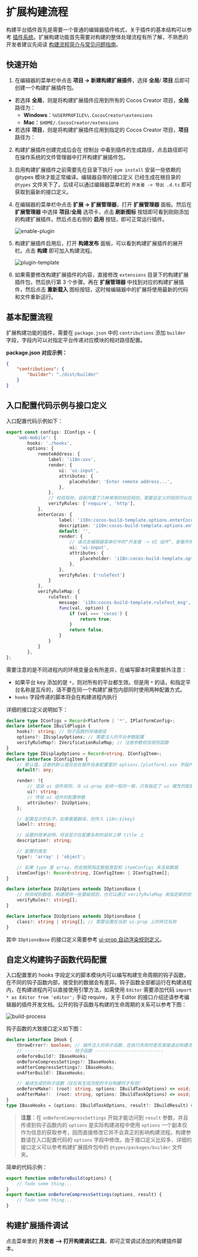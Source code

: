 # 扩展构建流程

构建平台插件首先是需要一个普通的编辑器插件格式，关于插件的基本结构可以参考 [插件系统](../extension/install.md)。扩展构建功能首先需要对构建的整体处理流程有所了解，不熟悉的开发者建议先阅读 [构建流程简介与常见问题指南](./build-guide.md)。

## 快速开始

1. 在编辑器的菜单栏中点击 **项目 -> 新建构建扩展插件**，选择 **全局**/ **项目** 后即可创建一个构建扩展插件包。

* 若选择 **全局**，则是将构建扩展插件应用到所有的 Cocos Creator 项目，**全局** 路径为：
  * **Windows**：`%USERPROFILE%\.CocosCreator\extensions`
  * **Mac**：`$HOME/.CocosCreator/extensions`
* 若选择 **项目**，则是将构建扩展插件应用到指定的 Cocos Creator 项目，**项目** 路径为：

2. 构建扩展插件创建完成后会在 控制台 中看到插件的生成路径，点击路径即可在操作系统的文件管理器中打开构建扩展插件包。

3. 启用构建扩展插件之前需要先在目录下执行 `npm install` 安装一些依赖的 @types 模块才能正常编译。编辑器自带的接口定义 已经生成在根目录的 `@types` 文件夹下了，后续可以通过编辑器菜单栏的 `开发者 -> 导出 .d.ts` 即可获取到最新的接口定义。

4. 在编辑器的菜单栏中点击 **扩展 -> 扩展管理器**，打开 **扩展管理器** 面板。然后在 **扩展管理器** 中选择 **项目**/**全局** 选项卡，点击 **刷新图标** 按钮即可看到刚刚添加的构建扩展插件。然后点击右侧的 **启用** 按钮，即可正常运行插件。

    ![enable-plugin](./custom-project-build-template/enable-plugin.png)

5. 构建扩展插件启用后，打开 **构建发布** 面板，可以看到构建扩展插件的展开栏。点击 **构建** 即可加入构建流程。

    ![plugin-template](./custom-project-build-template/plugin-template.png)

6. 如果需要修改构建扩展插件的内容，直接修改 `extensions` 目录下的构建扩展插件包，然后执行第 3 个步骤。再在 **扩展管理器** 中找到对应的构建扩展插件，然后点击 **重新载入** 图标按钮，这时候编辑器中的扩展将使用最新的代码和文件重新运行。

## 基本配置流程

扩展构建功能的插件，需要在 `package.json` 中的 `contributions` 添加 `builder` 字段，字段内可以对指定平台传递对应模块的相对路径配置。

**package.json 对应示例：**

```json
{
    "contributions": {
        "builder": "./dist/builder"
    }
}
```

## 入口配置代码示例与接口定义

入口配置代码示例如下：

```ts
export const configs: IConfigs = {
    'web-mobile': {
        hooks: './hooks',
        options: {
            remoteAddress: {
                label: 'i18n:xxx',
                render: {
                    ui: 'ui-input',
                    attributes: {
                        placeholder: 'Enter remote address...',
                    },
                },
                // 校验规则，目前内置了几种常用的校验规则，需要自定义的规则可以在 verifyRuleMap 处填写
                verifyRules: ['require', 'http'],
            },
            enterCocos: {
                    label: 'i18n:cocos-build-template.options.enterCocos',
                    description: 'i18n:cocos-build-template.options.enterCocos',
                    default: '',
                    render: {
                        // 请点击编辑器菜单栏中的“开发者 -> UI 组件”，查看所有支持的 UI 组件列表。
                        ui: 'ui-input',
                        attributes: {
                            placeholder: 'i18n:cocos-build-template.options.enterCocos',
                        },
                    },
                    verifyRules: ['ruleTest']
                }
            },
            verifyRuleMap: {
                ruleTest: {
                    message: 'i18n:cocos-build-template.ruleTest_msg',
                    func(val, option) {
                        if (val === 'cocos') {
                            return true;
                        }
                        return false;
                    }
                }
            }
        },
};
```

需要注意的是不同进程内的环境变量会有所差异，在编写脚本时需要额外注意：

- 如果平台 key 添加的是 `*`，则对所有的平台都生效。但是用 `*` 的话，和指定平台名称是互斥的，请不要在同一个构建扩展包内部同时使用两种配置方式。
- `hooks` 字段传递的脚本将会在构建进程内执行

详细的接口定义说明如下：

```ts
declare type IConfigs = Record<Platform | '*', IPlatformConfig>;
declare interface IBuildPlugin {
    hooks?: string; // 钩子函数的存储路径
    options?: IDisplayOptions; // 需要注入的平台参数配置
    verifyRuleMap?: IVerificationRuleMap; // 注册参数校验规则函数
}
declare type IDisplayOptions = Record<string, IConfigItem>;
declare interface IConfigItem {
    // 默认值，注册的默认值将会在插件自身配置里的 options.[platform].xxx 字段内
    default?: any;

    render: ?{
        // 渲染 ui 组件规则，与 ui-prop 处统一规则一致，只有指定了 ui 属性的配置才会在构建配置面板上显示
        ui?: string;
        // 传给 ui 组件的配置参数
        attributes?: IUiOptions;
    };

    // 配置显示的名字，如果需要翻译，则传入 i18n:${key}
    label?: string;

    // 设置的简单说明，将会显示在配置名称的鼠标上移 title 上
    description?: string;

    // 配置的类型
    type?: 'array' | 'object';

    // 如果 type 是 array，则会按照指定数据类型和 itemConfigs 来渲染数据
    itemConfigs?: Record<string, IConfigItem> | IConfigItem[];
}

declare interface IUiOptions extends IOptionsBase {
    // 校验规则数组，构建提供一些基础规则，也可以通过 verifyRuleMap 来指定新的校验规则，只有当传入 require 时才会做无值的校验，否则仅存在值时才校验
    verifyRules?: string[];
}

declare interface IUiOptions extends IOptionsBase {
    class?: string | string[]; // 需要设置在当前 ui-prop 上的样式名称
}
```

其中 `IOptionsBase` 的接口定义需要参考 [ui-prop 自动渲染规则定义](../extension/ui.md)。

## 自定义构建钩子函数代码配置

入口配置里的 hooks 字段定义的脚本模块内可以编写构建生命周期的钩子函数，在不同的钩子函数内部，接受到的数据会有差异。钩子函数全部都运行在构建进程内，在构建进程内可以直接使用引擎方法，如需使用 `Editor` 需要添加代码 `import * as Editor from 'editor';` 手动 require，关于 Editor 的接口介绍还请参考编辑器的插件开发文档。公开的钩子函数与构建的生命周期的关系可以参考下图：

![build-process](./custom-project-build-template/build-process.jpg)

钩子函数的大致接口定义如下图：

```ts
declare interface IHook {
    throwError?: boolean; // 插件注入的钩子函数，在执行失败时是否直接退出构建流程，并显示构建失败
    // ------------------ 钩子函数 --------------------------
    onBeforeBuild?: IBaseHooks;
    onBeforeCompressSettings?: IBaseHooks;
    onAfterCompressSettings?: IBaseHooks;
    onAfterBuild?: IBaseHooks;

    // 编译生成的钩子函数（仅在有生成流程的平台构建时才有效）
    onBeforeMake?: (root: string, options: IBuildTaskOptions) => void;
    onAfterMake?:  (root: string, options: IBuildTaskOptions) => void;
}
type IBaseHooks = (options: IBuildTaskOptions, result?: IBuildResult) => void;
```

> **注意**：在 `onBeforeCompressSettings` 开始才能访问到 `result` 参数，并且传递到钩子函数内的 `options` 是实际构建进程中使用 `options` 一个副本仅作为信息的获取参考，因而直接修改它并不会真正的影响构建流程。构建参数请在入口配置代码的 `options` 字段中修改。由于接口定义比较多，详细的接口定义可以参考构建扩展插件包中的 `@types/packages/builder` 文件夹。

简单的代码示例：

```ts
export function onBeforeBuild(options) {
    // Todo some thing...
}
export function onBeforeCompressSettings(options, result) {
    // Todo some thing...
}
```

## 构建扩展插件调试

点击菜单里的 **开发者 —> 打开构建调试工具**，即可正常调试添加的构建插件脚本。
